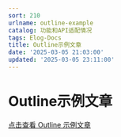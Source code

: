 ```yaml
---
sort: 210
urlname: outline-example
catalog: 功能和API适配情况
tags: Elog-Docs
title: Outline示例文章
date: '2025-03-05 21:03:00'
updated: '2025-03-05 23:11:00'
---
```


# Outline示例文章


[点击查看 Outline 示例文章](/outline/BzP9mKvS9Y)

